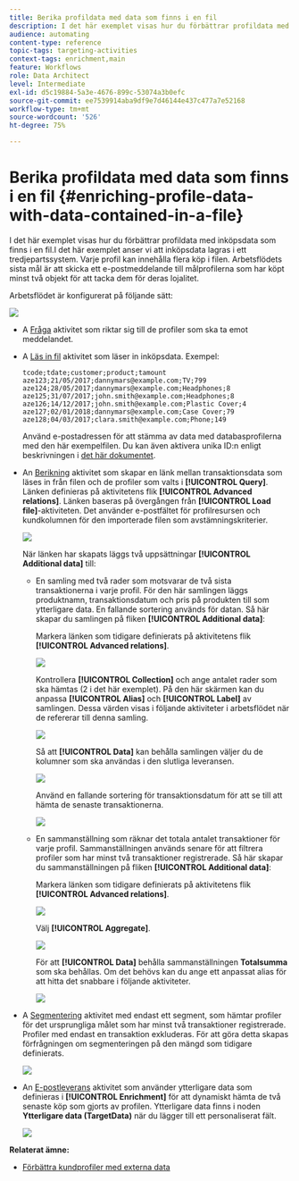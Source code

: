 ```yaml
---
title: Berika profildata med data som finns i en fil
description: I det här exemplet visas hur du förbättrar profildata med inköpsdata som finns i en fil.
audience: automating
content-type: reference
topic-tags: targeting-activities
context-tags: enrichment,main
feature: Workflows
role: Data Architect
level: Intermediate
exl-id: d5c19884-5a3e-4676-899c-53074a3b0efc
source-git-commit: ee7539914aba9df9e7d46144e437c477a7e52168
workflow-type: tm+mt
source-wordcount: '526'
ht-degree: 75%

---
```


# Berika profildata med data som finns i en fil {#enriching-profile-data-with-data-contained-in-a-file}

I det här exemplet visas hur du förbättrar profildata med inköpsdata som finns i en fil.I det här exemplet anser vi att inköpsdata lagras i ett tredjepartssystem. Varje profil kan innehålla flera köp i filen. Arbetsflödets sista mål är att skicka ett e-postmeddelande till målprofilerna som har köpt minst två objekt för att tacka dem för deras lojalitet.

Arbetsflödet är konfigurerat på följande sätt:

![](assets/enrichment_example_workflow.png)

* A [Fråga](../../automating/using/query.md) aktivitet som riktar sig till de profiler som ska ta emot meddelandet.
* A [Läs in fil](../../automating/using/load-file.md) aktivitet som läser in inköpsdata. Exempel:

  ```
  tcode;tdate;customer;product;tamount
  aze123;21/05/2017;dannymars@example.com;TV;799
  aze124;28/05/2017;dannymars@example.com;Headphones;8
  aze125;31/07/2017;john.smith@example.com;Headphones;8
  aze126;14/12/2017;john.smith@example.com;Plastic Cover;4
  aze127;02/01/2018;dannymars@example.com;Case Cover;79
  aze128;04/03/2017;clara.smith@example.com;Phone;149
  ```

  Använd e-postadressen för att stämma av data med databasprofilerna med den här exempelfilen. Du kan även aktivera unika ID:n enligt beskrivningen i [det här dokumentet](../../developing/using/configuring-the-resource-s-data-structure.md#generating-a-unique-id-for-profiles-and-custom-resources).

* An [Berikning](../../automating/using/enrichment.md) aktivitet som skapar en länk mellan transaktionsdata som läses in från filen och de profiler som valts i **[!UICONTROL Query]**. Länken definieras på aktivitetens flik **[!UICONTROL Advanced relations]**. Länken baseras på övergången från **[!UICONTROL Load file]**-aktiviteten. Det använder e-postfältet för profilresursen och kundkolumnen för den importerade filen som avstämningskriterier.

  ![](assets/enrichment_example_workflow2.png)

  När länken har skapats läggs två uppsättningar **[!UICONTROL Additional data]** till:

   * En samling med två rader som motsvarar de två sista transaktionerna i varje profil. För den här samlingen läggs produktnamn, transaktionsdatum och pris på produkten till som ytterligare data. En fallande sortering används för datan. Så här skapar du samlingen på fliken **[!UICONTROL Additional data]**:

     Markera länken som tidigare definierats på aktivitetens flik **[!UICONTROL Advanced relations]**.

     ![](assets/enrichment_example_workflow3.png)

     Kontrollera **[!UICONTROL Collection]** och ange antalet rader som ska hämtas (2 i det här exemplet). På den här skärmen kan du anpassa **[!UICONTROL Alias]** och **[!UICONTROL Label]** av samlingen. Dessa värden visas i följande aktiviteter i arbetsflödet när de refererar till denna samling.

     ![](assets/enrichment_example_workflow4.png)

     Så att **[!UICONTROL Data]** kan behålla samlingen väljer du de kolumner som ska användas i den slutliga leveransen.

     ![](assets/enrichment_example_workflow6.png)

     Använd en fallande sortering för transaktionsdatum för att se till att hämta de senaste transaktionerna.

     ![](assets/enrichment_example_workflow7.png)

   * En sammanställning som räknar det totala antalet transaktioner för varje profil. Sammanställningen används senare för att filtrera profiler som har minst två transaktioner registrerade. Så här skapar du sammanställningen på fliken **[!UICONTROL Additional data]**:

     Markera länken som tidigare definierats på aktivitetens flik **[!UICONTROL Advanced relations]**.

     ![](assets/enrichment_example_workflow3.png)

     Välj **[!UICONTROL Aggregate]**.

     ![](assets/enrichment_example_workflow8.png)

     För att **[!UICONTROL Data]** behålla sammanställningen **Totalsumma** som ska behållas. Om det behövs kan du ange ett anpassat alias för att hitta det snabbare i följande aktiviteter.

     ![](assets/enrichment_example_workflow9.png)

* A [Segmentering](../../automating/using/segmentation.md) aktivitet med endast ett segment, som hämtar profiler för det ursprungliga målet som har minst två transaktioner registrerade. Profiler med endast en transaktion exkluderas. För att göra detta skapas förfrågningen om segmenteringen på den mängd som tidigare definierats.

  ![](assets/enrichment_example_workflow5.png)

* An [E-postleverans](../../automating/using/email-delivery.md) aktivitet som använder ytterligare data som definieras i **[!UICONTROL Enrichment]** för att dynamiskt hämta de två senaste köp som gjorts av profilen. Ytterligare data finns i noden **Ytterligare data (TargetData)** när du lägger till ett personaliserat fält.

  ![](assets/enrichment_example_workflow10.png)

**Relaterat ämne:**

* [Förbättra kundprofiler med externa data](https://helpx.adobe.com/se/campaign/kb/simplify-campaign-management.html#Managedatatofuelengagingexperiences)
